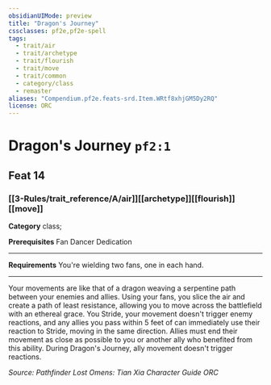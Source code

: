 ```yaml
---
obsidianUIMode: preview
title: "Dragon's Journey"
cssclasses: pf2e,pf2e-spell
tags:
  - trait/air
  - trait/archetype
  - trait/flourish
  - trait/move
  - trait/common
  - category/class
  - remaster
aliases: "Compendium.pf2e.feats-srd.Item.WRtf8xhjGM5Dy2RQ"
license: ORC
---
```

# Dragon's Journey `pf2:1`
## Feat 14
### [[3-Rules/trait_reference/A/air]][[archetype]][[flourish]][[move]]

**Category** class; 



**Prerequisites** Fan Dancer Dedication
* * *
**Requirements** You're wielding two fans, one in each hand.

* * *

Your movements are like that of a dragon weaving a serpentine path between your enemies and allies. Using your fans, you slice the air and create a path of least resistance, allowing you to move across the battlefield with an ethereal grace. You Stride, your movement doesn't trigger enemy reactions, and any allies you pass within 5 feet of can immediately use their reaction to Stride, moving in the same direction. Allies must end their movement as close as possible to you or another ally who benefited from this ability. During Dragon's Journey, ally movement doesn't trigger reactions.

*Source: Pathfinder Lost Omens: Tian Xia Character Guide*
*ORC*
